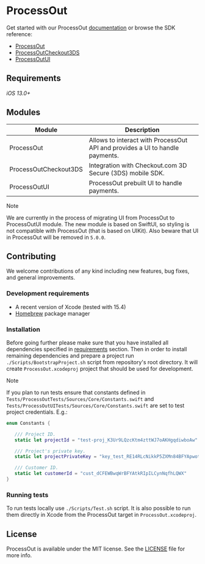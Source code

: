# ProcessOut

Get started with our ProcessOut [documentation](https://docs.processout.com/) or browse the SDK reference:

- [ProcessOut](https://swiftpackageindex.com/processout/processout-ios/documentation/processout)
- [ProcessOutCheckout3DS](https://swiftpackageindex.com/processout/processout-ios/documentation/processoutcheckout3ds)
- [ProcessOutUI](https://swiftpackageindex.com/processout/processout-ios/documentation/processoutui)

## Requirements

*iOS 13.0+*

## Modules

| Module                | Description                                                                  |
| --------------------- | ---------------------------------------------------------------------------- |
| ProcessOut            | Allows to interact with ProcessOut API and provides a UI to handle payments. |
| ProcessOutCheckout3DS | Integration with Checkout.com 3D Secure (3DS) mobile SDK.                    |
| ProcessOutUI          | ProcessOut prebuilt UI to handle payments.                                   |

> [!NOTE]
>
> We are currently in the process of migrating UI from ProcessOut to ProcessOutUI module. The new module
> is based on SwiftUI, so styling is not compatible with ProcessOut (that is based on UIKit). Also
> beware that UI in ProcessOut will be removed in `5.0.0`.

## Contributing

We welcome contributions of any kind including new features, bug fixes, and general improvements.

### Development requirements

- A recent version of Xcode (tested with 15.4)
- [Homebrew](https://brew.sh/) package manager

### Installation

Before going further please make sure that you have installed all dependencies specified in [requirements](#development-requirements) section. Then in order to install remaining dependencies and prepare a project run `./Scripts/BootstrapProject.sh` script from repository's root directory. It will create `ProcessOut.xcodeproj` project that should be used for development.

> [!NOTE]
> 
> If you plan to run tests ensure that constants defined in `Tests/ProcessOutTests/Sources/Core/Constants.swift` and `Tests/ProcessOutUITests/Sources/Core/Constants.swift` are set to test project credentials. E.g.:
>
> ```swift
> enum Constants {
>
>    /// Project ID.
>    static let projectId = "test-proj_K3Ur9LQzcKtm4zttWJ7oAKHgqdiwboAw"
>
>    /// Project's private key.
>    static let projectPrivateKey = "key_test_RE14RLcNikkP5ZXMn84BFYApwotD05Kc"
>
>    /// Customer ID.
>    static let customerId = "cust_dCFEWBwqWrBFYAtkRIpILCynNqfhLQWX"
> }
> ```

### Running tests

To run tests locally use `./Scripts/Test.sh` script. It is also possible to run them directly in Xcode from the ProcessOut target in `ProcessOut.xcodeproj`.

## License

ProcessOut is available under the MIT license. See the [LICENSE](LICENSE) file for more info.

